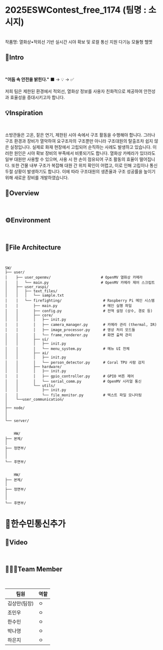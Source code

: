 # 2025ESWContest_free_1174 (팀명 : 소시지)
<br>
작품명: 열화상•적외선 기반 실시간 시야 확보 및 로컬 통신 지원 다기능 모듈형 헬멧


## 🚀Intro
<br>



**"어둠 속 안전을 밝힌다."** ⬛ → 💡 → ✅

저희 팀은 제한된 환경에서 적외선, 열화상 정보를 사용자 친화적으로 제공하여 안전성과 효율성을 증대시키고자 합니다.

## 💡Inspiration
<br>

소방관들은 고온, 짙은 연기, 제한된 시야 속에서 구조 활동을 수행해야 합니다. 
그러나 구조 환경과 장비가 열악하여 요구조자의 구조뿐만 아니라 구조대원의 탈출조차 쉽지 않은 실정입니다. 실제로 화재 현장에서 고립되어 순직하는 사례도 발생하고 있습니다. 
이러한 원인은 시야 확보 장비의 부족에서 비롯되기도 합니다. 열화상 카메라가 있더라도 일부 대원만 사용할 수 있으며, 사용 시 한 손이 점유되어 구조 활동의 효율이 떨어집니다. 
또한 건물 내부 구조가 복잡해 대원 간 위치 확인이 어렵고, 이로 인해 고립이나 통신 두절 상황이 발생하기도 합니다. 
이에 따라 구조대원의 생존율과 구조 성공률을 높이기 위해 새로운 장비를 개발하였습니다.




## 📝Overview
<br>

## ⚙️Environment
<br>

## 📂File Architecture
<br>

    SW/
    ├── user/
    │    ├── user_openmv/                       # OpenMV 열화상 카메라
    │    │   └── main.py                        # OpenMV 카메라 제어 스크립트
    │    ├── user_raspi/  
    │    │   ├── text_files/
    │    │   │   └── sample.txt                             
    │    │   └── firefighting/                   # Raspberry Pi 메인 시스템
    │    │       ├── main.py                     # 메인 실행 파일
    │    │       ├── config.py                   # 전역 설정 (상수, 경로 등)
    │    │       ├── core/
    │    │       │   ├── init.py
    │    │       │   ├── camera_manager.py       # 카메라 관리 (thermal, IR)
    │    │       │   ├── image_processor.py      # 영상 처리 모드들
    │    │       │   └── frame_renderer.py       # 화면 출력 관리
    │    │       ├── ui/
    │    │       │   ├── init.py
    │    │       │   └── menu_system.py          # 메뉴 UI 전체
    │    │       ├── ai/
    │    │       │   ├── init.py
    │    │       │   └── person_detector.py      # Coral TPU 사람 감지
    │    │       ├── hardware/
    │    │       │   ├── init.py
    │    │       │   ├── gpio_controller.py      # GPIO 버튼 제어
    │    │       │   └── serial_comm.py          # OpenMV 시리얼 통신
    │    │       └── utils/
    │    │           ├── init.py
    │    │           └── file_monitor.py         # 텍스트 파일 모니터링
    │    └──user_communication/
    │    
    ├── node/
    │   
    │   
    └── server/


        HW/
    ├── 본체/
    │    
    ├── 정면부/
    │   
    │   
    └── 후면부/


        HW/
    ├── 본체/
    │    
    ├── 정면부/
    │   
    │   
    └── 후면부/



# 📡한수민통신추가



## 🎥Video
<br>

## 🧑‍🤝‍🧑Team Member

<br>

| 팀원 | 역할 |
|----------|----------|
| 김상만(팀장)  | ㅇ  |
| 조민우   | ㅇ |
| 한수민 | ㅇ |
| 박나영 | ㅇ | 
| 하은지 | ㅇ | 
